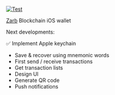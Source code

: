 
[![Test](https://github.com/khaninejad/wallet/actions/workflows/iOS.yml/badge.svg?branch=main)](https://github.com/khaninejad/wallet/actions/workflows/iOS.yml)

[Zarb](https://github.com/zarbchain/zarb-go) Blockchain iOS wallet

Next developments:

 ✅ Implement Apple keychain
 - Save & recover using mnemonic words 
 - First send / receive transactions
 - Get transaction lists
 - Design UI
 - Generate QR code
 - Push notifications

